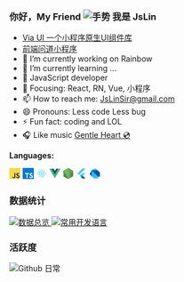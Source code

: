  

<h3>你好，My Friend <img src="https://media.giphy.com/media/hvRJCLFzcasrR4ia7z/giphy.gif" width="25px" alt="手势"> 我是 JsLin</h3>
 
 
- [Via UI 一个小程序原生UI组件库](https://jslinsir.github.io/via-ui-doc/)
- [前端问道小程序](https://github.com/JslinSir/fe-question)
- 🔭 I’m currently working on Rainbow
- 🌱 I’m currently learning ...
- 👯 JavaScript developer
- 🤔 Focusing: React, RN, Vue, 小程序
- 📫 How to reach me: JsLinSir@gmail.com
- 😄 Pronouns: Less code Less bug
- ⚡ Fun fact: coding and LOL
- 🎧 Like music [Gentle Heart 💿 ](https://music.163.com/outchain/player?type=2&id=1438590437&auto=0&height=66)
 


**Languages:**  

<code><img height="20" src="https://raw.githubusercontent.com/github/explore/80688e429a7d4ef2fca1e82350fe8e3517d3494d/topics/javascript/javascript.png"></code>
<code><img height="20" src="https://raw.githubusercontent.com/github/explore/80688e429a7d4ef2fca1e82350fe8e3517d3494d/topics/typescript/typescript.png"></code>
<code><img height="20" src="https://raw.githubusercontent.com/github/explore/80688e429a7d4ef2fca1e82350fe8e3517d3494d/topics/react/react.png"></code>
<code><img height="20" src="https://raw.githubusercontent.com/github/explore/80688e429a7d4ef2fca1e82350fe8e3517d3494d/topics/vue/vue.png"></code>
<code><img height="20" src="https://raw.githubusercontent.com/github/explore/80688e429a7d4ef2fca1e82350fe8e3517d3494d/topics/nodejs/nodejs.png"></code> 
<code><img height="20" src="https://raw.githubusercontent.com/github/explore/80688e429a7d4ef2fca1e82350fe8e3517d3494d/topics/flutter/flutter.png"></code> 
<code><img height="20" src="https://raw.githubusercontent.com/github/explore/80688e429a7d4ef2fca1e82350fe8e3517d3494d/topics/dart/dart.png"></code> 

### 数据统计
<div center>
 <a href="https://github.com/JslinSir">
  <img alt="数据总览" src="https://github-readme-stats.vercel.app/api?username=JslinSir&show_icons=true&title_color=1abc9c&icon_color=1abc9c&text_color=798795&bg_color=2c3e50&hide_title=true" height="192px" />
</a>
<a  href="https://github.com/JslinSir">
   <img alt="常用开发语言" src="https://github-readme-stats.vercel.app/api/top-langs/?username=JslinSir&hide=Objective-C,shell,swift&title_color=1abc9c&icon_color=1abc9c&text_color=798795&bg_color=2c3e50" height="192px"  />
</a>
  </div>
 
### 活跃度
<img alt="Github 日常" src="https://denvercoder1-activity-graph.herokuapp.com/graph/?username=JslinSir&bg_color=2c3e50&color=798795&line=1abc9c&point=FFFFFF&hide_border=true"  />

 
